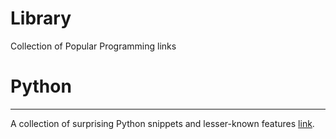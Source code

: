 # Library
Collection of Popular Programming links

# Python
---------
A collection of surprising Python snippets and lesser-known features [link](https://github.com/satwikkansal/wtfpython). 

